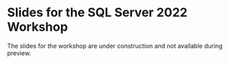 # Slides for the SQL Server 2022 Workshop

The slides for the workshop are under construction and not available during preview.